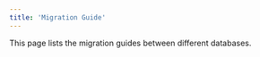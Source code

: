 ```yaml
---
title: 'Migration Guide'
---
```


This page lists the migration guides between different databases.
